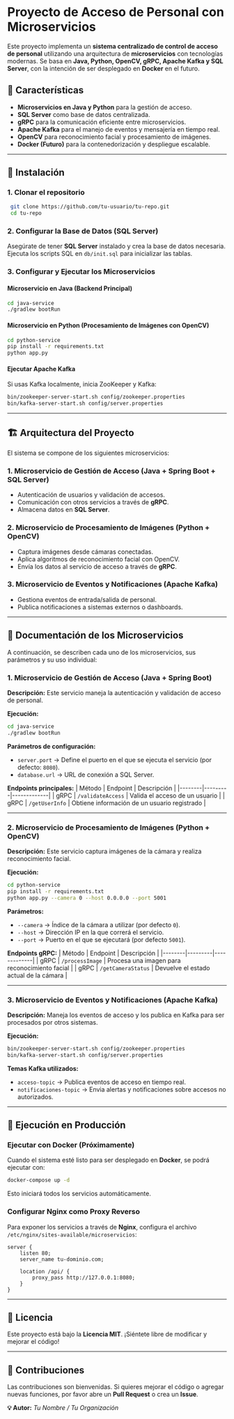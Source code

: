 # Proyecto de Acceso de Personal con Microservicios

Este proyecto implementa un **sistema centralizado de control de acceso de personal** utilizando una arquitectura de **microservicios** con tecnologías modernas. Se basa en **Java, Python, OpenCV, gRPC, Apache Kafka y SQL Server**, con la intención de ser desplegado en **Docker** en el futuro.

## 🚀 Características
- **Microservicios en Java y Python** para la gestión de acceso.
- **SQL Server** como base de datos centralizada.
- **gRPC** para la comunicación eficiente entre microservicios.
- **Apache Kafka** para el manejo de eventos y mensajería en tiempo real.
- **OpenCV** para reconocimiento facial y procesamiento de imágenes.
- **Docker (Futuro)** para la contenedorización y despliegue escalable.

---

## 📌 Instalación
### **1. Clonar el repositorio**
```bash
 git clone https://github.com/tu-usuario/tu-repo.git
 cd tu-repo
```

### **2. Configurar la Base de Datos (SQL Server)**
Asegúrate de tener **SQL Server** instalado y crea la base de datos necesaria.
Ejecuta los scripts SQL en `db/init.sql` para inicializar las tablas.

### **3. Configurar y Ejecutar los Microservicios**
#### **Microservicio en Java (Backend Principal)**
```bash
cd java-service
./gradlew bootRun
```
#### **Microservicio en Python (Procesamiento de Imágenes con OpenCV)**
```bash
cd python-service
pip install -r requirements.txt
python app.py
```
#### **Ejecutar Apache Kafka**
Si usas Kafka localmente, inicia ZooKeeper y Kafka:
```bash
bin/zookeeper-server-start.sh config/zookeeper.properties
bin/kafka-server-start.sh config/server.properties
```

---

## 🏗️ Arquitectura del Proyecto
El sistema se compone de los siguientes microservicios:

### **1. Microservicio de Gestión de Acceso (Java + Spring Boot + SQL Server)**
- Autenticación de usuarios y validación de accesos.
- Comunicación con otros servicios a través de **gRPC**.
- Almacena datos en **SQL Server**.

### **2. Microservicio de Procesamiento de Imágenes (Python + OpenCV)**
- Captura imágenes desde cámaras conectadas.
- Aplica algoritmos de reconocimiento facial con OpenCV.
- Envía los datos al servicio de acceso a través de **gRPC**.

### **3. Microservicio de Eventos y Notificaciones (Apache Kafka)**
- Gestiona eventos de entrada/salida de personal.
- Publica notificaciones a sistemas externos o dashboards.

---

## 📖 Documentación de los Microservicios
A continuación, se describen cada uno de los microservicios, sus parámetros y su uso individual:

### **1. Microservicio de Gestión de Acceso (Java + Spring Boot)**
**Descripción:**
Este servicio maneja la autenticación y validación de acceso de personal.

**Ejecución:**
```bash
cd java-service
./gradlew bootRun
```

**Parámetros de configuración:**
- `server.port` → Define el puerto en el que se ejecuta el servicio (por defecto: `8080`).
- `database.url` → URL de conexión a SQL Server.

**Endpoints principales:**
| Método | Endpoint | Descripción |
|--------|---------|-------------|
| gRPC   | `/validateAccess` | Valida el acceso de un usuario |
| gRPC   | `/getUserInfo` | Obtiene información de un usuario registrado |

---

### **2. Microservicio de Procesamiento de Imágenes (Python + OpenCV)**
**Descripción:**
Este servicio captura imágenes de la cámara y realiza reconocimiento facial.

**Ejecución:**
```bash
cd python-service
pip install -r requirements.txt
python app.py --camera 0 --host 0.0.0.0 --port 5001
```

**Parámetros:**
- `--camera` → Índice de la cámara a utilizar (por defecto `0`).
- `--host` → Dirección IP en la que correrá el servicio.
- `--port` → Puerto en el que se ejecutará (por defecto `5001`).

**Endpoints gRPC:**
| Método | Endpoint | Descripción |
|--------|---------|-------------|
| gRPC   | `/processImage` | Procesa una imagen para reconocimiento facial |
| gRPC   | `/getCameraStatus` | Devuelve el estado actual de la cámara |

---

### **3. Microservicio de Eventos y Notificaciones (Apache Kafka)**
**Descripción:**
Maneja los eventos de acceso y los publica en Kafka para ser procesados por otros sistemas.

**Ejecución:**
```bash
bin/zookeeper-server-start.sh config/zookeeper.properties
bin/kafka-server-start.sh config/server.properties
```

**Temas Kafka utilizados:**
- `acceso-topic` → Publica eventos de acceso en tiempo real.
- `notificaciones-topic` → Envia alertas y notificaciones sobre accesos no autorizados.

---

## 🚀 Ejecución en Producción
### **Ejecutar con Docker (Próximamente)**
Cuando el sistema esté listo para ser desplegado en **Docker**, se podrá ejecutar con:
```bash
docker-compose up -d
```
Esto iniciará todos los servicios automáticamente.

### **Configurar Nginx como Proxy Reverso**
Para exponer los servicios a través de **Nginx**, configura el archivo `/etc/nginx/sites-available/microservicios`:
```nginx
server {
    listen 80;
    server_name tu-dominio.com;

    location /api/ {
        proxy_pass http://127.0.0.1:8080;
    }
}
```

---

## 📜 Licencia
Este proyecto está bajo la **Licencia MIT**. ¡Siéntete libre de modificar y mejorar el código!

---

## 🤝 Contribuciones
Las contribuciones son bienvenidas. Si quieres mejorar el código o agregar nuevas funciones, por favor abre un **Pull Request** o crea un **Issue**.

**💡 Autor:** _Tu Nombre / Tu Organización_

